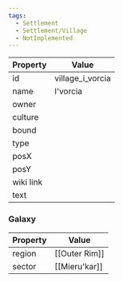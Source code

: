 ```yaml
---
tags:
  - Settlement
  - Settlement/Village
  - NotImplemented
---
```


| Property  | Value            |
| --------- | ---------------- |
| id        | village_i_vorcia |
| name      | I'vorcia         |
| owner     |                  |
| culture   |                  |
| bound     |                  |
| type      |                  |
| posX      |                  |
| posY      |                  |
| wiki link |                  |
| text      |                  |

### Galaxy
| Property | Value         |
| -------- | ------------- |
| region   | [[Outer Rim]] |
| sector   | [[Mieru'kar]] |

